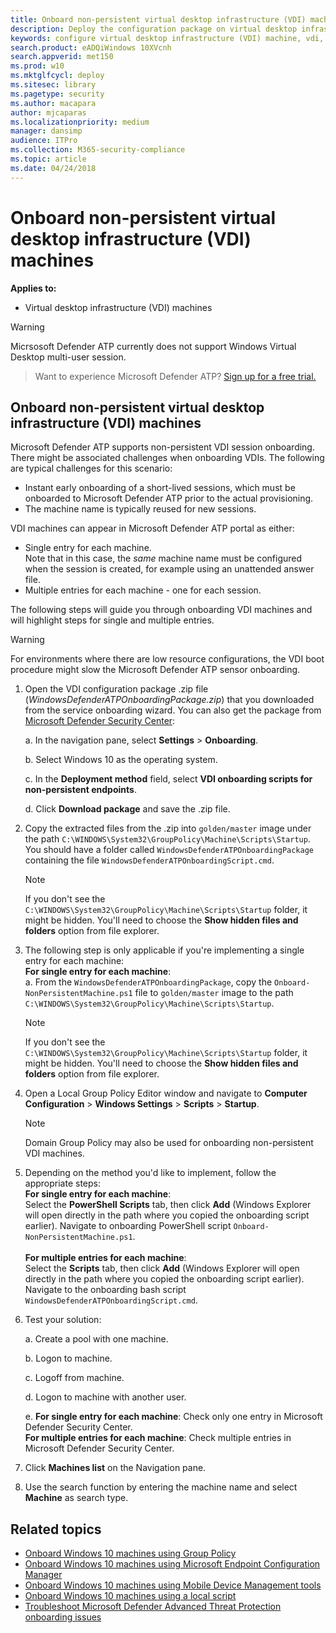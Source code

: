 ```yaml
---
title: Onboard non-persistent virtual desktop infrastructure (VDI) machines
description: Deploy the configuration package on virtual desktop infrastructure (VDI) machine so that they are onboarded to Microsoft Defender ATP the service.
keywords: configure virtual desktop infrastructure (VDI) machine, vdi, machine management, configure Windows ATP endpoints, configure Microsoft Defender Advanced Threat Protection endpoints
search.product: eADQiWindows 10XVcnh
search.appverid: met150
ms.prod: w10
ms.mktglfcycl: deploy
ms.sitesec: library
ms.pagetype: security
ms.author: macapara
author: mjcaparas
ms.localizationpriority: medium
manager: dansimp
audience: ITPro
ms.collection: M365-security-compliance 
ms.topic: article
ms.date: 04/24/2018
---
```


# Onboard non-persistent virtual desktop infrastructure (VDI) machines

**Applies to:**
- Virtual desktop infrastructure (VDI) machines

>[!WARNING]
> Micrsosoft Defender ATP currently does not support Windows Virtual Desktop multi-user session.

>Want to experience Microsoft Defender ATP? [Sign up for a free trial.](https://www.microsoft.com/microsoft-365/windows/microsoft-defender-atp?ocid=docs-wdatp-configvdi-abovefoldlink)

## Onboard non-persistent virtual desktop infrastructure (VDI) machines

Microsoft Defender ATP supports non-persistent VDI session onboarding. There might be associated challenges when onboarding VDIs. The following are typical challenges for this scenario:

- Instant early onboarding of a short-lived sessions, which must be onboarded to Microsoft Defender ATP prior to the actual provisioning.
- The machine name is typically reused for new sessions.

VDI machines can appear in Microsoft Defender ATP portal as either:

- Single entry for each machine.  
Note that in this case, the *same* machine name must be configured when the session is created, for example using an unattended answer file.
- Multiple entries for each machine - one for each session.

The following steps will guide you through onboarding VDI machines and will highlight steps for single and multiple entries.

>[!WARNING]
> For environments where there are low resource configurations, the VDI boot procedure might slow the Microsoft Defender ATP sensor onboarding. 

1.  Open the VDI configuration package .zip file (*WindowsDefenderATPOnboardingPackage.zip*) that you downloaded from the service onboarding wizard. You can also get the package from [Microsoft Defender Security Center](https://securitycenter.windows.com/):

    a.  In the navigation pane, select **Settings** > **Onboarding**.

    b. Select Windows 10 as the operating system.

    c.  In the **Deployment method** field, select **VDI onboarding scripts for non-persistent endpoints**.

    d. Click **Download package** and save the .zip file.

2. Copy the extracted files from the .zip into `golden/master` image under the path `C:\WINDOWS\System32\GroupPolicy\Machine\Scripts\Startup`. You should have a folder called `WindowsDefenderATPOnboardingPackage` containing the file `WindowsDefenderATPOnboardingScript.cmd`.

    >[!NOTE]
    >If you don't see the `C:\WINDOWS\System32\GroupPolicy\Machine\Scripts\Startup` folder, it might be hidden. You'll need to choose the **Show hidden files and folders** option from file explorer.

3. The following step is only applicable if you're implementing a single entry for each machine: <br>
    **For single entry for each machine**:<br>
        a. From the `WindowsDefenderATPOnboardingPackage`, copy the `Onboard-NonPersistentMachine.ps1` file to `golden/master` image to the path `C:\WINDOWS\System32\GroupPolicy\Machine\Scripts\Startup`. <br>

    >[!NOTE]
    >If you don't see the `C:\WINDOWS\System32\GroupPolicy\Machine\Scripts\Startup` folder, it might be hidden. You'll need to choose the **Show hidden files and folders** option from file explorer.

4. Open a Local Group Policy Editor window and navigate to **Computer Configuration** > **Windows Settings** > **Scripts** > **Startup**.

    >[!NOTE]
    >Domain Group Policy may also be used for onboarding non-persistent VDI machines.

5. Depending on the method you'd like to implement, follow the appropriate steps: <br>
  **For single entry for each machine**:<br>
  Select the **PowerShell Scripts** tab, then click **Add** (Windows Explorer will open directly in the path where you copied the onboarding script earlier). Navigate to onboarding PowerShell script `Onboard-NonPersistentMachine.ps1`. <br><br>
  **For multiple entries for each machine**:<br>
  Select the **Scripts** tab, then click **Add** (Windows Explorer will open directly in the path where you copied the onboarding script earlier). Navigate to the onboarding bash script `WindowsDefenderATPOnboardingScript.cmd`.

6. Test your solution:

      a. Create a pool with one machine.
      
      b. Logon to machine.
      
      c. Logoff from machine.

      d. Logon to machine with another user.
      
      e. **For single entry for each machine**: Check only one entry in Microsoft Defender Security Center.<br>
    **For multiple entries for each machine**: Check multiple entries in Microsoft Defender Security Center.

7. Click **Machines list** on the Navigation pane.

8. Use the search function by entering the machine name and select **Machine** as search type.

## Related topics
- [Onboard Windows 10 machines using Group Policy](configure-endpoints-gp.md)
- [Onboard Windows 10 machines using Microsoft Endpoint Configuration Manager](configure-endpoints-sccm.md)
- [Onboard Windows 10 machines using Mobile Device Management tools](configure-endpoints-mdm.md)
- [Onboard Windows 10 machines using a local script](configure-endpoints-script.md)
- [Troubleshoot Microsoft Defender Advanced Threat Protection onboarding issues](troubleshoot-onboarding.md)


